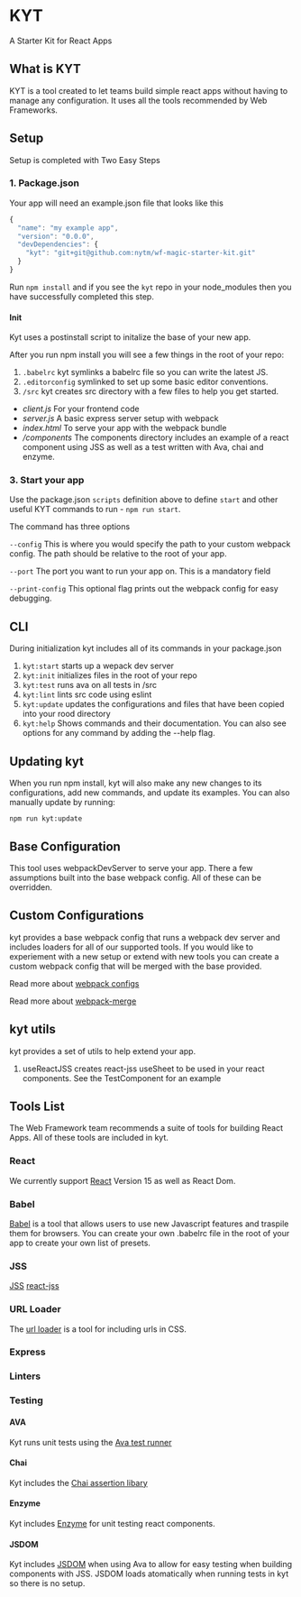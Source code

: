 # KYT
A Starter Kit for React Apps

## What is KYT
KYT is a tool created to let teams build simple react apps without having to manage any configuration. It uses all the tools recommended by Web Frameworks.

## Setup

Setup is completed with Two Easy Steps

### 1. Package.json

Your app will need an example.json file that looks like this

```javascript
{
  "name": "my example app",
  "version": "0.0.0",
  "devDependencies": {
    "kyt": "git+git@github.com:nytm/wf-magic-starter-kit.git"
  }
}
```
Run `npm install` and if you see the `kyt` repo in your node_modules then you have successfully completed this step.

#### Init

Kyt uses a postinstall script to initalize the base of your new app.

After you run npm install you will see a few things in the root of your repo:

1. `.babelrc` kyt symlinks a babelrc file so you can write the latest JS.
2. `.editorconfig` symlinked to set up some basic editor conventions.
3. `/src` kyt creates src directory with a few files to help you get started.
  * *client.js* For your frontend code
  * *server.js* A basic express server setup with webpack
  * *index.html* To serve your app with the webpack bundle
  * */components* The components directory includes an example of a react component using JSS as well as a test written with Ava, chai and enzyme.

###  3. Start your app

Use the package.json `scripts` definition above to define `start` and other useful KYT commands to run - `npm run start`.

The command has three options

`--config` This is where you would specify the path to your custom webpack config. The path should be relative to the root of your app.

`--port` The port you want to run your app on. This is a mandatory field

`--print-config` This optional flag prints out the webpack config for easy debugging.

## CLI

During initialization kyt includes all of its commands in your package.json

1. `kyt:start` starts up a wepack dev server
2. `kyt:init` initializes files in the root of your repo
3. `kyt:test` runs ava on all tests in /src
4. `kyt:lint` lints src code using eslint
5. `kyt:update` updates the configurations and files that have been copied into your rood directory
6. `kyt:help` Shows commands and their documentation. You can also see options for any command by adding the --help flag.


## Updating kyt
When you run npm install, kyt will also make any new changes to its configurations, add new commands, and update its examples. 
You can also manually update by running: 
``` 
npm run kyt:update
```


## Base Configuration

This tool uses webpackDevServer to serve your app.
There a few assumptions built into the base webpack config. All of these can be overridden.

## Custom Configurations

kyt provides a base webpack config that runs a webpack dev server and includes loaders for all of our supported tools. If you would like to experiement with a new setup or extend with new tools you can create a custom webpack config that will be merged with the base provided.

Read more about [webpack configs](http://webpack.github.io/docs/examples.html)

Read more about [webpack-merge](https://www.npmjs.com/package/webpack-merge)


## kyt utils
kyt provides a set of utils to help extend your app.

1. useReactJSS creates react-jss useSheet to be used in your react components. See the TestComponent for an example

## Tools List

The Web Framework team recommends a suite of tools for building React Apps. All of these tools are included in kyt.

### React
We currently support [React](https://facebook.github.io/react/docs/getting-started.html) Version 15 as well as React Dom.

### Babel
[Babel](https://babeljs.io/) is a tool that allows users to use new Javascript features and traspile them for browsers. You can create your own .babelrc file in the root of your app to create your own list of presets.

### JSS
[JSS](https://github.com/jsstyles/jss)
[react-jss](https://github.com/jsstyles/react-jss)

### URL Loader
The [url loader](https://github.com/webpack/url-loader) is a tool for including urls in CSS.

### Express


### Linters


### Testing

#### AVA 
Kyt runs unit tests using the [Ava test runner](https://github.com/avajs/ava#test-syntax)

#### Chai
Kyt includes the [Chai assertion libary](http://chaijs.com/api/)

#### Enzyme
Kyt includes [Enzyme](https://github.com/airbnb/enzyme/blob/master/README.md) for unit testing react components. 

#### JSDOM
Kyt includes [JSDOM](https://github.com/tmpvar/jsdom) when using Ava to allow for easy testing when building components with JSS. JSDOM loads atomatically when running tests in kyt so there is no setup.
